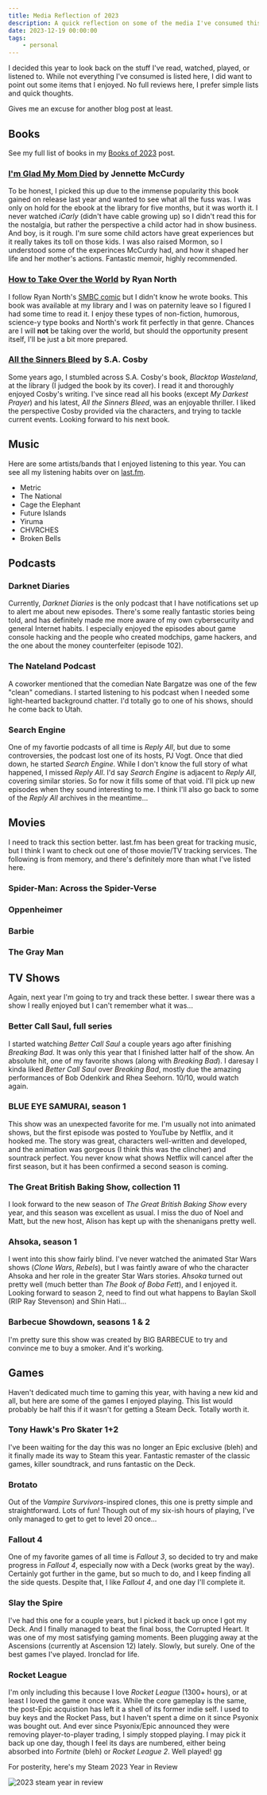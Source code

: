 ```yaml
---
title: Media Reflection of 2023
description: A quick reflection on some of the media I've consumed this past year.
date: 2023-12-19 00:00:00
tags:
    - personal
---
```


I decided this year to look back on the stuff I've read, watched, played, or listened to. While not everything I've consumed is listed here, I did want to point out some items that I enjoyed. No full reviews here, I prefer simple lists and quick thoughts. 

Gives me an excuse for another blog post at least.

## Books
See my full list of books in my [Books of 2023](/posts/books-of-2023) post.

### [I'm Glad My Mom Died](https://www.goodreads.com/book/show/59364173-i-m-glad-my-mom-died) by Jennette McCurdy
To be honest, I picked this up due to the immense popularity this book gained on release last year and wanted to see what all the fuss was. I was only on hold for the ebook at the library for five months, but it was worth it. I never watched *iCarly* (didn't have cable growing up) so I didn't read this for the nostalgia, but rather the perspective a child actor had in show business. And boy, is it rough. I'm sure some child actors have great experiences but it really takes its toll on those kids. I was also raised Mormon, so I understood some of the experinces McCurdy had, and how it shaped her life and her mother's actions. Fantastic memoir, highly recommended.

### [How to Take Over the World](https://www.goodreads.com/book/show/58446218-how-to-take-over-the-world) by Ryan North
I follow Ryan North's [SMBC comic](https://www.smbc-comics.com/) but I didn't know he wrote books. This book was available at my library and I was on paternity leave so I figured I had some time to read it. I enjoy these types of non-fiction, humorous, science-y type books and North's work fit perfectly in that genre. Chances are I will **not** be taking over the world, but should the opportunity present itself, I'll be just a bit more prepared.

### [All the Sinners Bleed](https://www.goodreads.com/book/show/61884832-all-the-sinners-bleed) by S.A. Cosby
Some years ago, I stumbled across S.A. Cosby's book, *Blacktop Wasteland*, at the library (I judged the book by its cover). I read it and thoroughly enjoyed Cosby's writing. I've since read all his books (except *My Darkest Prayer*) and his latest, *All the Sinners Bleed*, was an enjoyable thriller. I liked the perspective Cosby provided via the characters, and trying to tackle current events. Looking forward to his next book.

## Music
Here are some artists/bands that I enjoyed listening to this year. You can see all my listening habits over on [last.fm](https://www.last.fm/user/spencer314).

* Metric
* The National
* Cage the Elephant
* Future Islands
* Yiruma
* CHVRCHES
* Broken Bells

## Podcasts
### Darknet Diaries
Currently, *Darknet Diaries* is the only podcast that I have notifications set up to alert me about new episodes. There's some really fantastic stories being told, and has definitely made me more aware of my own cybersecurity and general Internet habits. I especially enjoyed the episodes about game console hacking and the people who created modchips, game hackers, and the one about the money counterfeiter (episode 102).

### The Nateland Podcast
A coworker mentioned that the comedian Nate Bargatze was one of the few "clean" comedians. I started listening to his podcast when I needed some light-hearted background chatter. I'd totally go to one of his shows, should he come back to Utah.

### Search Engine
One of my favortie podcasts of all time is *Reply All*, but due to some controversies, the podcast lost one of its hosts, PJ Vogt. Once that died down, he started *Search Engine*. While I don't know the full story of what happened, I missed *Reply All*. I'd say *Search Engine* is adjacent to *Reply All*, covering similar stories. So for now it fills some of that void. I'll pick up new episodes when they sound interesting to me. I think I'll also go back to some of the *Reply All* archives in the meantime... 

## Movies
I need to track this section better. last.fm has been great for tracking music, but I think I want to check out one of those movie/TV tracking services. The following is from memory, and there's definitely more than what I've listed here.

### Spider-Man: Across the Spider-Verse
### Oppenheimer
### Barbie
### The Gray Man

## TV Shows
Again, next year I'm going to try and track these better. I swear there was a show I really enjoyed but I can't remember what it was...

### Better Call Saul, full series
I started watching *Better Call Saul* a couple years ago after finishing *Breaking Bad*. It was only this year that I finished latter half of the show. An absolute hit, one of my favorite shows (along with *Breaking Bad*). I daresay I kinda liked *Better Call Saul* over *Breaking Bad*, mostly due the amazing performances of Bob Odenkirk and Rhea Seehorn. 10/10, would watch again.

### BLUE EYE SAMURAI, season 1
This show was an unexpected favorite for me. I'm usually not into animated shows, but the first episode was posted to YouTube by Netflix, and it hooked me. The story was great, characters well-written and developed, and the animation was gorgeous (I think this was the clincher) and sountrack perfect. You never know what shows Netflix will cancel after the first season, but it has been confirmed a second season is coming.

### The Great British Baking Show, collection 11
I look forward to the new season of *The Great British Baking Show* every year, and this season was excellent as usual. I miss the duo of Noel and Matt, but the new host, Alison has kept up with the shenanigans pretty well. 

### Ahsoka, season 1
I went into this show fairly blind. I've never watched the animated Star Wars shows (*Clone Wars*, *Rebels*), but I was faintly aware of who the character Ahsoka and her role in the greater Star Wars stories. *Ahsoka* turned out pretty well (much better than *The Book of Boba Fett*), and I enjoyed it. Looking forward to season 2, need to find out what happens to Baylan Skoll (RIP Ray Stevenson) and Shin Hati... 

### Barbecue Showdown, seasons 1 & 2
I'm pretty sure this show was created by BIG BARBECUE to try and convince me to buy a smoker. And it's working. 

## Games
Haven't dedicated much time to gaming this year, with having a new kid and all, but here are some of the games I enjoyed playing. This list would probably be half this if it wasn't for getting a Steam Deck. Totally worth it.

### Tony Hawk's Pro Skater 1+2
I've been waiting for the day this was no longer an Epic exclusive (bleh) and it finally made its way to Steam this year. Fantastic remaster of the classic games, killer soundtrack, and runs fantastic on the Deck.

### Brotato
Out of the *Vampire Survivors*-inspired clones, this one is pretty simple and straightforward. Lots of fun! Though out of my six-ish hours of playing, I've only managed to get to get to level 20 once...

### Fallout 4
One of my favorite games of all time is *Fallout 3*, so decided to try and make progress in *Fallout 4*, especially now with a Deck (works great by the way). Certainly got further in the game, but so much to do, and I keep finding all the side quests. Despite that, I like *Fallout 4*, and one day I'll complete it.

### Slay the Spire
I've had this one for a couple years, but I picked it back up once I got my Deck. And I finally managed to beat the final boss, the Corrupted Heart. It was one of my most satisfying gaming moments. Been plugging away at the Ascensions (currently at Ascension 12) lately. Slowly, but surely. One of the best games I've played. Ironclad for life.

### Rocket League
I'm only including this because I love *Rocket League* (1300+ hours), or at least I loved the game it once was. While the core gameplay is the same, the post-Epic acquistion has left it a shell of its former indie self. I used to buy keys and the Rocket Pass, but I haven't spent a dime on it since Psyonix was bought out. And ever since Psyonix/Epic announced they were removing player-to-player trading, I simply stopped playing. I may pick it back up one day, though I feel its days are numbered, either being absorbed into *Fortnite* (bleh) or *Rocket League 2*. Well played! gg

For posterity, here's my Steam 2023 Year in Review

![2023 steam year in review](../../static/img/posts/games-of-2023.webp "Steam 2023 Year in Review")
